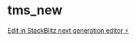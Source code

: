 # tms_new

[Edit in StackBlitz next generation editor ⚡️](https://stackblitz.com/~/github.com/webfront/tms_new)